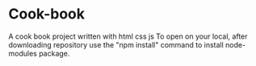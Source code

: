 # Cook-book
A cook book project written with html css js 
To open on your local, after downloading repository use the "npm install" command to install node-modules package.
